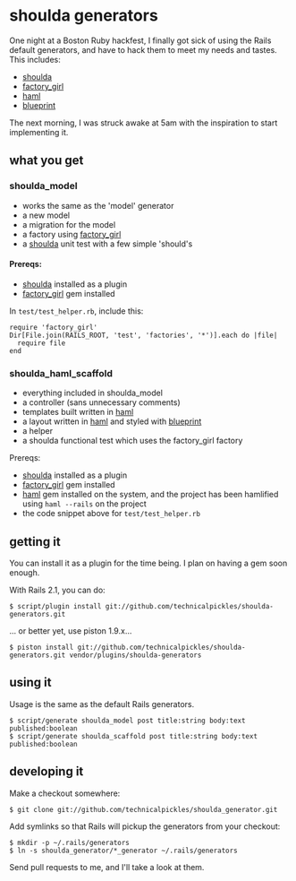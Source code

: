 # shoulda generators

One night at a Boston Ruby hackfest, I finally got sick of using the Rails default generators, and have to hack them to meet my needs and tastes. This includes:

 * [shoulda](http://thoughtbot.com/projects/shoulda)
 * [factory_girl](http://github.com/thoughtbot/factory_girl)
 * [haml](http://haml.hamptoncatlin.com/)
 * [blueprint](http://code.google.com/p/blueprintcss/)


The next morning, I was struck awake at 5am with the inspiration to start implementing it.

## what you get

### shoulda\_model

 * works the same as the 'model' generator
 * a new model
 * a migration for the model
 * a factory using [factory_girl](http://github.com/thoughtbot/factory_girl)
 * a [shoulda](http://thoughtbot.com/projects/shoulda) unit test with a few simple 'should's

#### Prereqs:

 * [shoulda](http://thoughtbot.com/projects/shoulda) installed as a plugin
 * [factory_girl](http://github.com/thoughtbot/factory_girl) gem installed

In `test/test_helper.rb`, include this:

    require 'factory_girl'
    Dir[File.join(RAILS_ROOT, 'test', 'factories', '*')].each do |file|
      require file
    end

### shoulda\_haml\_scaffold

 * everything included in shoulda_model
 * a controller (sans unnecessary comments)
 * templates built written in [haml](http://haml.hamptoncatlin.com/)
 * a layout written in [haml](http://haml.hamptoncatlin.com/) and styled with [blueprint](http://code.google.com/p/blueprintcss/)
 * a helper
 * a shoulda functional test which uses the factory_girl factory

Prereqs:

 * [shoulda](http://thoughtbot.com/projects/shoulda) installed as a plugin
 * [factory_girl](http://github.com/thoughtbot/factory_girl) gem installed
 * [haml](http://haml.hamptoncatlin.com/) gem installed on the system, and the project has been hamlified using  `haml --rails` on the project
 * the code snippet above for `test/test_helper.rb`

## getting it

You can install it as a plugin for the time being. I plan on having a gem soon enough.

With Rails 2.1, you can do:

    $ script/plugin install git://github.com/technicalpickles/shoulda-generators.git

... or better yet, use piston 1.9.x...

    $ piston install git://github.com/technicalpickles/shoulda-generators.git vendor/plugins/shoulda-generators

## using it

Usage is the same as the default Rails generators.

    $ script/generate shoulda_model post title:string body:text published:boolean 
    $ script/generate shoulda_scaffold post title:string body:text published:boolean 

## developing it

Make a checkout somewhere:

    $ git clone git://github.com/technicalpickles/shoulda_generator.git

Add symlinks so that Rails will pickup the generators from your checkout:

    $ mkdir -p ~/.rails/generators
    $ ln -s shoulda_generator/*_generator ~/.rails/generators

Send pull requests to me, and I'll take a look at them.
